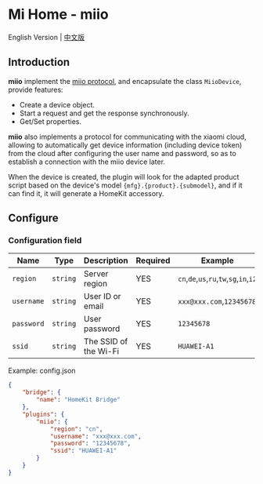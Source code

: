 # Mi Home - miio

English Version | [中文版](README_CN.md)

## Introduction

**miio** implement the [miio protocol](https://github.com/OpenMiHome/mihome-binary-protocol/blob/master/doc/PROTOCOL.md), and encapsulate the class `MiioDevice`, provide features:

- Create a device object.
- Start a request and get the response synchronously.
- Get/Set properties.

**miio** also implements a protocol for communicating with the xiaomi cloud, allowing to automatically get device information (including device token) from the cloud after configuring the user name and password, so as to establish a connection with the miio device later.

When the device is created, the plugin will look for the adapted product script based on the device's model `{mfg}.{product}.{submodel}`, and if it can find it, it will generate a HomeKit accessory.

## Configure

### Configuration field

Name | Type | Description | Required | Example
-|-|-|-|-
`region` | `string` | Server region | YES | `cn`,`de`,`us`,`ru`,`tw`,`sg`,`in`,`i2`
`username` | `string` | User ID or email | YES | `xxx@xxx.com`,`12345678`
`password` | `string` | User password | YES | `12345678`
`ssid` | `string` | The SSID of the Wi-Fi | YES | `HUAWEI-A1`

Example: config.json

```json
{
    "bridge": {
        "name": "HomeKit Bridge"
    },
    "plugins": {
        "miio": {
            "region": "cn",
            "username": "xxx@xxx.com",
            "password": "12345678",
            "ssid": "HUAWEI-A1"
        }
    }
}
```
